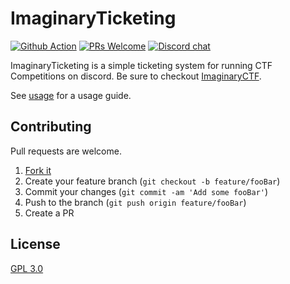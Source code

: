 # ImaginaryTicketing

[![Github Action][1]][2]
[![PRs Welcome][3]][4]
[![Discord chat][5]][6]

ImaginaryTicketing is a simple ticketing system for running CTF Competitions on discord. Be sure to checkout [ImaginaryCTF][7].

See [usage](USAGE.md) for a usage guide.

## Contributing

Pull requests are welcome.

1. [Fork it][8]
2. Create your feature branch (`git checkout -b feature/fooBar`)
3. Commit your changes (`git commit -am 'Add some fooBar'`)
4. Push to the branch (`git push origin feature/fooBar`)
5. Create a PR

## License

[GPL 3.0](https://choosealicense.com/licenses/gpl-3.0/)

[1]: https://github.com/0x6F72656F73/Ticket-Bot/actions/workflows/deploy.yml/badge.svg?style=flat-square
[2]: https://github.com/0x6F72656F73/Ticket-Bot/actions/workflows/deploy.yml
[3]: https://img.shields.io/badge/PRs-welcome-brightgreen.svg?style=flat-square
[4]: http://makeapullrequest.com
[5]: https://img.shields.io/discord/732308165265326080.svg?logo=discord
[6]: https://discord.gg/vqymjBWStn
[7]: https://github.com/Et3rnos/ImaginaryCTF
[8]: https://github.com/0x6F72656F73/ImaginaryTicketing/fork

